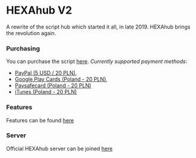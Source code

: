 # HEXAhub V2

A rewrite of the script hub which started it all, in late 2019.
HEXAhub brings the revolution again.

### Purchasing
You can purchase the script [here](https://shoppy.gg/product/tMbUeQN).
*Currently supported payment methods*: 

- [PayPal (5 USD / 20 PLN)](https://shoppy.gg/product/tMbUeQN), 
- [Google Play Cards (Poland - 20 PLN)](https://www.g2a.com/search?query=google%20play%20card%20pln), 
- [Paysafecard (Poland - 20 PLN)](https://dundle.com/pl/paysafecard/)
- [iTunes (Poland - 20 PLN)](https://www.g2a.com/search?query=itunes%20pln)

### Features
Features can be found [here](https://github.com/dwordsystem/hexahub-v2/blob/main/Features.md)

### Server
Official HEXAhub server can be joined [here](https://discord.gg/troll)
